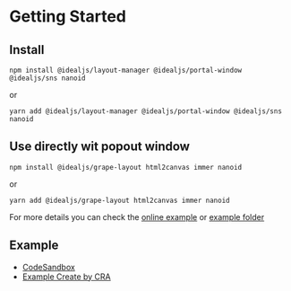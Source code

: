 [example_online]: https://codesandbox.io/s/grape-layout-example-irh1p5
[example_folder]: https://github.com/idealjs/layout-manager/tree/main/example

# Getting Started

## Install

```
npm install @idealjs/layout-manager @idealjs/portal-window @idealjs/sns nanoid
```

or

```
yarn add @idealjs/layout-manager @idealjs/portal-window @idealjs/sns nanoid
```

## Use directly wit popout window

```
npm install @idealjs/grape-layout html2canvas immer nanoid
```

or

```
yarn add @idealjs/grape-layout html2canvas immer nanoid
```

For more details you can check the [online example][example_online] or [example folder][example_folder]

## Example

-   [CodeSandbox][example_online]
-   [Example Create by CRA][example_folder]
